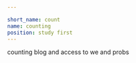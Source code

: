 ```yaml
---

short_name: count
name: counting
position: study first
---
```

counting blog and access to we and probs 
